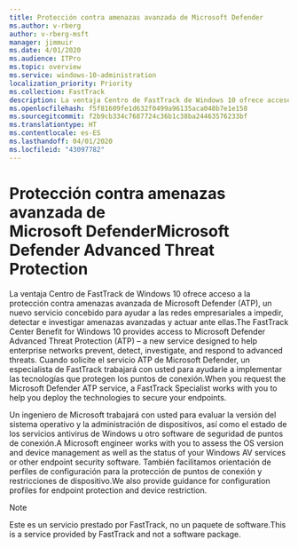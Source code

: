 ```yaml
---
title: Protección contra amenazas avanzada de Microsoft Defender
ms.author: v-rberg
author: v-rberg-msft
manager: jimmuir
ms.date: 4/01/2020
ms.audience: ITPro
ms.topic: overview
ms.service: windows-10-administration
localization_priority: Priority
ms.collection: FastTrack
description: La ventaja Centro de FastTrack de Windows 10 ofrece acceso a la protección contra amenazas avanzada de Microsoft Defender (ATP), un nuevo servicio concebido para ayudar a las redes empresariales a impedir, detectar e investigar amenazas avanzadas y actuar ante ellas.
ms.openlocfilehash: f5f81609fe1d632f0499a96135aca048b7e1e158
ms.sourcegitcommit: f2b9cb334c7687724c36b1c38ba24463576233bf
ms.translationtype: HT
ms.contentlocale: es-ES
ms.lasthandoff: 04/01/2020
ms.locfileid: "43097782"
---
```

# <a name="microsoft-defender-advanced-threat-protection"></a><span data-ttu-id="064d9-103">Protección contra amenazas avanzada de Microsoft Defender</span><span class="sxs-lookup"><span data-stu-id="064d9-103">Microsoft Defender Advanced Threat Protection</span></span>

<span data-ttu-id="064d9-104">La ventaja Centro de FastTrack de Windows 10 ofrece acceso a la protección contra amenazas avanzada de Microsoft Defender (ATP), un nuevo servicio concebido para ayudar a las redes empresariales a impedir, detectar e investigar amenazas avanzadas y actuar ante ellas.</span><span class="sxs-lookup"><span data-stu-id="064d9-104">The FastTrack Center Benefit for Windows 10 provides access to Microsoft Defender Advanced Threat Protection (ATP) – a new service designed to help enterprise networks prevent, detect, investigate, and respond to advanced threats.</span></span> <span data-ttu-id="064d9-105">Cuando solicite el servicio ATP de Microsoft Defender, un especialista de FastTrack trabajará con usted para ayudarle a implementar las tecnologías que protegen los puntos de conexión.</span><span class="sxs-lookup"><span data-stu-id="064d9-105">When you request the Microsoft Defender ATP service, a FastTrack Specialist works with you to help you deploy the technologies to secure your endpoints.</span></span>

<span data-ttu-id="064d9-106">Un ingeniero de Microsoft trabajará con usted para evaluar la versión del sistema operativo y la administración de dispositivos, así como el estado de los servicios antivirus de Windows u otro software de seguridad de puntos de conexión.</span><span class="sxs-lookup"><span data-stu-id="064d9-106">A Microsoft engineer works with you to assess the OS version and device management as well as the status of your Windows AV services or other endpoint security software.</span></span> <span data-ttu-id="064d9-107">También facilitamos orientación de perfiles de configuración para la protección de puntos de conexión y restricciones de dispositivo.</span><span class="sxs-lookup"><span data-stu-id="064d9-107">We also provide guidance for configuration profiles for endpoint protection and device restriction.</span></span>  

> [!NOTE]
> <span data-ttu-id="064d9-108">Este es un servicio prestado por FastTrack, no un paquete de software.</span><span class="sxs-lookup"><span data-stu-id="064d9-108">This is a service provided by FastTrack and not a software package.</span></span> 

